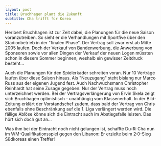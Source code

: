 ```yaml
---
layout: post
title: Bruchhagen plant die Zukunft
subtitle: Cha trifft für Korea
---
```


Heribert Bruchhagen ist zur Zeit dabei, die Planungen für die neue Saison voranzutreiben. So sieht er die Verhandlungen mit Sportfive über den Stadionbetrieb in der "finalen Phase". Der Vertrag soll zwar erst ab Mitte 2005 laufen. Doch der Verkauf von Bandenwerbung, die Anwerbung von Sponsoren sowie vor allen Dingen der Verkauf der neuen Logen müssten schon in diesem Sommer beginnen, weshalb ein gewisser Zeitdruck besteht...

Auch die Planungen für den Spielerkader schreiten voran. Nur 10 Verträge laufen über diese Saison hinaus. Als "Neuzugang" steht bislang nur Marco Russ aus der eigenen Jugend fest. Auch Nachwuchsmann Christopher Reinhardt hat seine Zusage gegeben. Nur der Vertrag muss noch unterzeichnet werden. Bei der Vertragsverlängerung von Ervin Skela zeigt sich Bruchhagen optimistisch - unabhängig vom Klassenerhalt. In der Bild-Zeitung erklärt der Vorstandschef zudem, dass bald der Vertrag von Chris ebenfalls ohne Beschränkung auf die 1. Liga verlängert werden wird. Die fällige Ablöse könne sich die Eintracht auch im Abstiegsfalle leisten. Das hört sich doch gut an...

Was ihm bei der Eintracht noch nicht gelungen ist, schaffte Du-Ri Cha nun im WM-Qualifikationsspiel gegen den Libanon: Er erzielte beim 2:0-Sieg Südkoreas einen Treffer!
